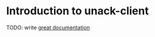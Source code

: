 # Introduction to unack-client

TODO: write [great documentation](http://jacobian.org/writing/great-documentation/what-to-write/)
